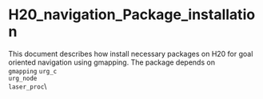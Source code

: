 # H20_navigation_Package_installation
This document describes how install necessary packages on H20 for goal oriented navigation using gmapping. 
The package depends on \
`gmapping`
`urg_c`\
`urg_node`\
`laser_proc`\


